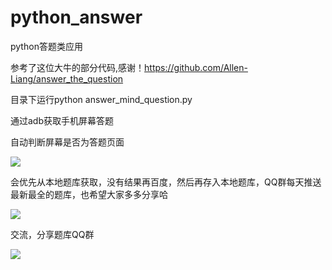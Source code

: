 # python_answer

python答题类应用

参考了这位大牛的部分代码,感谢！https://github.com/Allen-Liang/answer_the_question

目录下运行python answer_mind_question.py

通过adb获取手机屏幕答题

自动判断屏幕是否为答题页面

![](https://github.com/cxs1994/python_answer/blob/master/gitpic/run.png)<br>

会优先从本地题库获取，没有结果再百度，然后再存入本地题库，QQ群每天推送最新最全的题库，也希望大家多多分享哈

![](https://github.com/cxs1994/python_answer/blob/master/gitpic/data.png)<br>

交流，分享题库QQ群

![](https://github.com/cxs1994/python_answer/blob/master/gitpic/20180121104004.jpg)<br>
